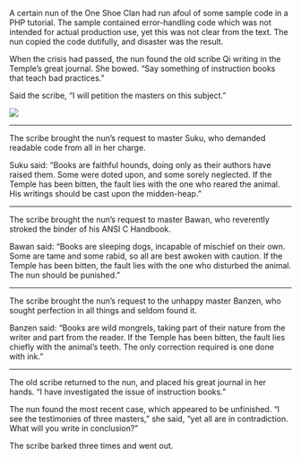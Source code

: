 A certain nun of the One Shoe Clan had run afoul of some sample code in a PHP tutorial.  The sample contained error-handling code which was not intended for actual production use, yet this was not clear from the text.  The nun copied the code dutifully, and disaster was the result.

When the crisis had passed, the nun found the old scribe Qi writing in the Temple’s great journal. She bowed.  “Say something of instruction books that teach bad practices.”

Said the scribe, “I will petition the masters on this subject.”

![](/pages/case-79/dogbook.jpg)

----------

The scribe brought the nun’s request to master Suku, who demanded readable code from all in her charge.

Suku said: “Books are faithful hounds, doing only as their authors have raised them.  Some were doted upon, and some sorely neglected.  If the Temple has been bitten, the fault lies with the one who reared the animal.  His writings should be cast upon the midden-heap.”

----------

The scribe brought the nun’s request to master Bawan, who reverently stroked the binder of his ANSI C Handbook.

Bawan said: “Books are sleeping dogs, incapable of mischief on their own.  Some are tame and some rabid, so all are best awoken with caution.  If the Temple has been bitten, the fault lies with the one who disturbed the animal.  The nun should be punished.”

----------

The scribe brought the nun’s request to the unhappy master Banzen, who sought perfection in all things and seldom found it.

Banzen said: “Books are wild mongrels, taking part of their nature from the writer and part from the reader.  If the Temple has been bitten, the fault lies chiefly with the animal’s teeth.  The only correction required is one done with ink.”

----------



The old scribe returned to the nun, and placed his great journal in her hands.  “I have investigated the issue of instruction books.”

The nun found the most recent case, which appeared to be unfinished.  “I see the testimonies of three masters,” she said, “yet all are in contradiction.  What will you write in conclusion?”

The scribe barked three times and went out.


